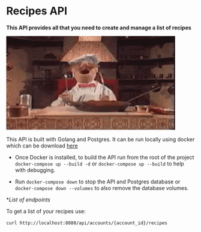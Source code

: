 # Recipes API 

**This API provides all that you need to create and manage a list of recipes**

<img src="./images/swedish-chef.gif" width="450" height="250" alt="happy-chef"/>

This API is built with Golang and Postgres. It can be run locally using docker which can be download [here](https://www.docker.com/) 

- Once Docker is installed, to build the API run from the root of the project  `docker-compose up --build -d` or `docker-compose up --build` to help with debugging.

- Run `docker-compose down` to stop the API and Postgres database or `docker-compose down --volumes` to also remove the database volumes.

**List of endpoints*

To get a list of your recipes use:
```
curl http://localhost:8080/api/accounts/{account_id}/recipes

```





